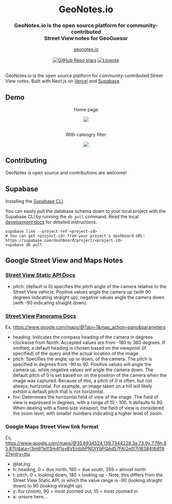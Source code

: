 <div align="center">
  <h1 align="center">GeoNotes.io</h1>
  <h3>GeoNotes.io is the open source platform for community-contributed<br />Street View notes for GeoGuessr</h3>
</div>

<div align="center">
  <a href="https://geonotes.io">geonotes.io</a>
</div>

<br/>

<div align="center">
  <a href="https://github.com/andrewheekkin/geonotes.io/stargazers"><img alt="GitHub Repo stars" src="https://img.shields.io/github/stars/andrewheekin/geonotes.io"></a>
  <a href="https://github.com/andrewheekin/geonotes.io/blob/main/LICENSE"><img alt="License" src="https://img.shields.io/badge/license-AGPLv3-purple"></a>
</div>

<br/>

GeoNotes.io is the open source platform for community-contributed Street View notes. Built with Next.js on [Vercel](http://vercel.com/) and [Supabase](https://supabase.com/).

## Demo

<div align="center">
  <p>Home page</p>
  <img src="https://github.com/andrewheekin/geonotes.io/assets/4684591/9c112c93-6f14-46fb-b5e1-d0144fbf6668">
</div>
<br />
<div align="center">
  <p>With cateogry filter</p>
  <img src="https://github.com/andrewheekin/geonotes.io/assets/4684591/178a0a9c-7717-4a1b-bd20-3f7a1db8a163">
</div>

## Contributing

GeoNotes is open source and contributions are welcome!

## Supabase
Installing the [Supabase CLI](https://github.com/supabase/cli).

You can easily pull the database schema down to your local project with the Supabase CLI by running the `db pull` command. Read the local [development docs](https://supabase.com/docs/guides/cli/local-development#link-your-project) for detailed instructions.
```
supabase link --project-ref <project-id>
# You can get <project-id> from your project's dashboard URL: https://supabase.com/dashboard/project/<project-id>
supabase db pull
```
## Google Street View and Maps Notes

### [Street View Static API Docs](https://developers.google.com/maps/documentation/streetview/request-streetview)

- pitch: (default is 0) specifies the pitch angle of the camera relative to the Street View vehicle. Positive values angle the camera up (with 90 degrees indicating straight up); negative values angle the camera down (with -90 indicating straight down).

### [Street View Panorama Docs](https://developers.google.com/maps/documentation/urls/get-started#street-view-action)

Ex, https://www.google.com/maps/@?api=1&map_action=pano&parameters

- heading: Indicates the compass heading of the camera in degrees clockwise from North. Accepted values are from -180 to 360 degrees. If omitted, a default heading is chosen based on the viewpoint (if specified) of the query and the actual location of the image.
- pitch: Specifies the angle, up or down, of the camera. The pitch is specified in degrees from -90 to 90. Positive values will angle the camera up, while negative values will angle the camera down. The default pitch of 0 is set based on on the position of the camera when the image was captured. Because of this, a pitch of 0 is often, but not always, horizontal. For example, an image taken on a hill will likely exhibit a default pitch that is not horizontal.
- fov: Determines the horizontal field of view of the image. The field of view is expressed in degrees, with a range of 10 - 100. It defaults to 90. When dealing with a fixed-size viewport, the field of view is considered the zoom level, with smaller numbers indicating a higher level of zoom.

### Google Maps Street View link format

Ex, https://www.google.com/maps/@35.6934524,139.7344228,3a,73.9y,7.76h,85.87t/data=!3m6!1e1!3m4!1svBVErdzbPNOtYbPQAd57FA!2e0!7i16384!8i8192?entry=ttu

- @lat,lng
- h: heading, 0 = due north, 180 = due south, 359 = almost north
- t: pitch, 0 = looking down, 180 = looking up - Note, this differs from the Street View Static API, in which the value range is -90 (looking straight down) to 90 (looking straight up)
- y: fov (zoom), 90 = most zoomed out, 15 = most zoomed in
- a: unsure here...
